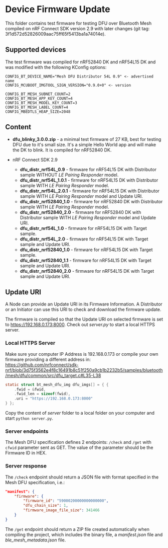 # Device Firmware Update

This folder contains test firmware for testing DFU over Bluetooth Mesh compiled on nRF Connect SDK version 2.9 with later changes (git tag: 3f1d572d52826009aac75ff65f5413ba1a74014e).

## Supported devices

The test firmware was compiled for nRF52840 DK and nRF54L15 DK and was modified with the following KConfig options:
```
CONFIG_BT_DEVICE_NAME="Mesh DFU Distributor 54L 0.9" <- advertised name
CONFIG_MCUBOOT_IMGTOOL_SIGN_VERSION="0.9.0+0" <- version

CONFIG_BT_MESH_SUBNET_COUNT=2
CONFIG_BT_MESH_APP_KEY_COUNT=4
CONFIG_BT_MESH_MODEL_KEY_COUNT=3
CONFIG_BT_MESH_LABEL_COUNT=4
CONFIG_MBEDTLS_HEAP_SIZE=2048
```

## Content

* **dfu_blinky_3.0.0.zip** - a minimal test firmware of 27 KB, best for testing DFU due to it's small size. It's a simple Hello World app and will make the DK to blink. It is compiled for nRF52840 DK.

* nRF Connect SDK 2.9
   * **dfu_distr_nrf54L_0.9** - firmware for nRF54L15 DK with Distributor sample WITHOUT *LE Pairing Responder* model.
   * **dfu_distr_nrf54L_1.0.1** - firmware for nRF54L15 DK with Distributor sample WITH *LE Pairing Responder* model.
   * **dfu_distr_nrf54L_2.0.1** - firmware for nRF54L15 DK with Distributor sample WITH *LE Pairing Responder* model and Update URI.
   * **dfu_distr_nrf52840_1.0** - firmware for nRF52840 DK with Distributor sample WITH *LE Pairing Responder* model.
   * **dfu_distr_nrf52840_2.0** - firmware for nRF52840 DK with Distributor sample WITH *LE Pairing Responder* model and Update URI.
   * **dfu_distr_nrf54L_1.0** - firmware for nRF54L15 DK with Target sample.
   * **dfu_distr_nrf54L_2.0** - firmware for nRF54L15 DK with Target sample and Update URI.
   * **dfu_distr_nrf52840_1.0** - firmware for nRF54L15 DK with Target sample.
   * **dfu_distr_nrf52840_1.1** - firmware for nRF54L15 DK with Target sample and Update URI.
   * **dfu_distr_nrf52840_2.0** - firmware for nRF54L15 DK with Target sample and Update URI.

## Update URI

A Node can provide an Update URI in its Firmware Information. A Distributor or an Initiator can use this URI to check and download the firmware update.

The firmware is compiled so that the Update URI on selected firmware is set to https://192.168.0.173:8000. Check out *server.py* to start a local HTTPS server.

### Local HTTPS Server

Make sure your computer IP Address is 192.168.0.173 or compile your own firmware providing a different address in:
https://github.com/nrfconnect/sdk-nrf/blob/3d75f3562e4f8c16491b8c51f250a9cb1b2232b5/samples/bluetooth/mesh/dfu/common/src/dfu_target.c#L35-L38

```c
static struct bt_mesh_dfu_img dfu_imgs[] = { {
	.fwid = &fwid,
	.fwid_len = sizeof(fwid),
	.uri = "https://192.168.0.173:8000"
} };
```

Copy the content of *server* folder to a local folder on your computer and start `python server.py`.

### Server endpoints

The Mesh DFU specification defines 2 endpoints: `/check` and `/get` with `cfwid` parameter sent as GET. The value of the parameter should be the Firmware ID in HEX.

### Server response

The `/check` endpoint should return a JSON file with format specified in the Mesh DFU specification, i.e.:

```json
"manifest": {
    "firmware": {
        "firmware_id": "59000200000000000000",
        "dfu_chain_size": 1,
        "firmware_image_file_size": 341466
    }
}
```

The `/get` endpoint should return a ZIP file created automatically when compiling the project, which includes the binary file, a *manifest.json* file and *ble_mesh_metadata.json* file.
